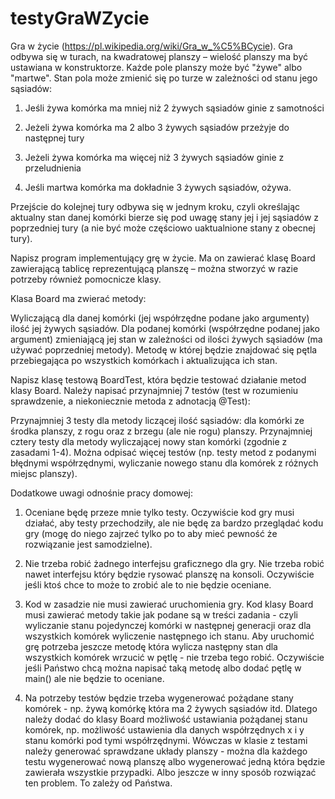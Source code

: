 # testyGraWZycie
Gra w życie (https://pl.wikipedia.org/wiki/Gra_w_%C5%BCycie). Gra odbywa się w turach, na kwadratowej planszy – wielość planszy ma być ustawiana w konstruktorze. Każde pole planszy może być "żywe" albo "martwe". Stan pola może zmienić się po turze w zależności od stanu jego sąsiadów:

 

1. Jeśli żywa komórka ma mniej niż 2 żywych sąsiadów ginie z samotności

2. Jeżeli żywa komórka ma 2 albo 3 żywych sąsiadów przeżyje do następnej tury

3. Jeżeli żywa komórka ma więcej niż 3 żywych sąsiadów ginie z przeludnienia

4. Jeśli martwa komórka ma dokładnie 3 żywych sąsiadów, ożywa.

 

Przejście do kolejnej tury odbywa się w jednym kroku, czyli określając aktualny stan danej komórki bierze się pod uwagę stany jej i jej sąsiadów z poprzedniej tury (a nie być może częściowo uaktualnione stany z obecnej tury).

 

Napisz program implementujący grę w życie. Ma on zawierać klasę Board zawierającą tablicę reprezentującą planszę – można stworzyć w razie potrzeby również pomocnicze klasy.

Klasa Board ma zwierać metody:

Wyliczającą dla danej komórki (jej współrzędne podane jako argumenty) ilość jej żywych sąsiadów.
Dla podanej komórki (współrzędne podanej jako argument) zmieniającą jej stan w zależności od ilości żywych sąsiadów (ma używać poprzedniej metody).
Metodę w której będzie znajdować się pętla przebiegająca po wszystkich komórkach i aktualizująca ich stan.
 

Napisz klasę testową BoardTest, która będzie testować działanie metod klasy Board. Należy napisać przynajmniej 7 testów (test w rozumieniu sprawdzenie, a niekoniecznie metoda z adnotacją @Test):

Przynajmniej 3 testy dla metody liczącej ilość sąsiadów: dla komórki ze środka planszy, z rogu oraz z brzegu (ale nie rogu) planszy.
Przynajmniej cztery testy dla metody wyliczającej nowy stan komórki (zgodnie z zasadami 1-4).
Można odpisać więcej testów (np. testy metod z podanymi błędnymi współrzędnymi, wyliczanie nowego stanu dla komórek z różnych miejsc planszy).

Dodatkowe uwagi odnośnie pracy domowej:

1. Oceniane będę przeze mnie tylko testy. Oczywiście kod gry musi działać, aby testy przechodziły, ale nie będę za bardzo przeglądać kodu gry (mogę do niego zajrzeć tylko po to aby mieć pewność że rozwiązanie jest samodzielne).

2. Nie trzeba robić żadnego interfejsu graficznego dla gry. Nie trzeba robić nawet interfejsu który będzie rysować planszę na konsoli. Oczywiście jeśli ktoś chce to może to zrobić ale to nie będzie oceniane.

3. Kod w zasadzie nie musi zawierać uruchomienia gry. Kod klasy Board musi zawierać metody takie jak podane są w treści zadania - czyli wyliczanie stanu pojedynczej komórki w następnej generacji oraz dla wszystkich komórek wyliczenie następnego ich stanu. Aby uruchomić grę potrzeba jeszcze metodę która wylicza następny stan dla wszystkich komórek wrzucić w pętlę - nie trzeba tego robić. Oczywiście jeśli Państwo chcą można napisać taką metodę albo dodać pętlę w main() ale nie będzie to oceniane.

4. Na potrzeby testów będzie trzeba wygenerować pożądane stany komórek - np. żywą komórkę która ma 2 żywych sąsiadów itd. Dlatego należy dodać do klasy Board możliwość ustawiania pożądanej stanu komórek, np. możliwość ustawienia dla danych współrzędnych x i y stanu komórki pod tymi współrzędnymi. Wówczas w klasie z testami należy generować sprawdzane układy planszy - można dla każdego testu wygenerować nową planszę albo wygenerować jedną która będzie zawierała wszystkie przypadki. Albo jeszcze w inny sposób rozwiązać ten problem. To zależy od Państwa.
